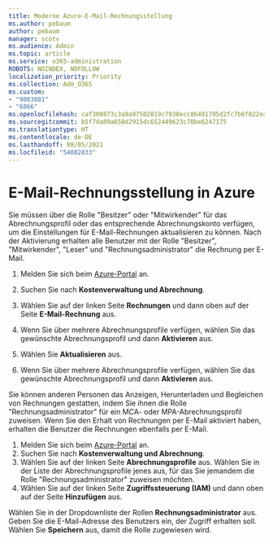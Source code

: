 ```yaml
---
title: Moderne Azure-E-Mail-Rechnungsstellung
ms.author: pebaum
author: pebaum
manager: scotv
ms.audience: Admin
ms.topic: article
ms.service: o365-administration
ROBOTS: NOINDEX, NOFOLLOW
localization_priority: Priority
ms.collection: Adm_O365
ms.custom:
- "9003801"
- "6866"
ms.openlocfilehash: caf300873c3a9a97502819c7938ecc86491795d2fc7b6f022ead5d38ca965b8c
ms.sourcegitcommit: b5f7da89a650d2915dc652449623c78be6247175
ms.translationtype: HT
ms.contentlocale: de-DE
ms.lasthandoff: 08/05/2021
ms.locfileid: "54082833"
---
```

# <a name="email-invoicing-in-azure"></a>E-Mail-Rechnungsstellung in Azure

Sie müssen über die Rolle "Besitzer" oder "Mitwirkender" für das Abrechnungsprofil oder das entsprechende Abrechnungskonto verfügen, um die Einstellungen für E-Mail-Rechnungen aktualisieren zu können. Nach der Aktivierung erhalten alle Benutzer mit der Rolle "Besitzer", "Mitwirkender", "Leser" und "Rechnungsadministrator" die Rechnung per E-Mail.

1. Melden Sie sich beim [Azure-Portal](https://portal.azure.com/) an.
2. Suchen Sie nach **Kostenverwaltung und Abrechnung**.
3. Wählen Sie auf der linken Seite **Rechnungen** und dann oben auf der Seite **E-Mail-Rechnung** aus.
4. Wenn Sie über mehrere Abrechnungsprofile verfügen, wählen Sie das gewünschte Abrechnungsprofil und dann **Aktivieren** aus.

5. Wählen Sie **Aktualisieren** aus.
6. Wenn Sie über mehrere Abrechnungsprofile verfügen, wählen Sie das gewünschte Abrechnungsprofil und dann **Aktivieren** aus.

Sie können anderen Personen das Anzeigen, Herunterladen und Begleichen von Rechnungen gestatten, indem Sie ihnen die Rolle "Rechnungsadministrator" für ein MCA- oder MPA-Abrechnungsprofil zuweisen. Wenn Sie den Erhalt von Rechnungen per E-Mail aktiviert haben, erhalten die Benutzer die Rechnungen ebenfalls per E-Mail.

1. Melden Sie sich beim [Azure-Portal](https://portal.azure.com/) an.
2. Suchen Sie nach **Kostenverwaltung und Abrechnung**.
3. Wählen Sie auf der linken Seite **Abrechnungsprofile** aus. Wählen Sie in der Liste der Abrechnungsprofile jenes aus, für das Sie jemandem die Rolle "Rechnungsadministrator" zuweisen möchten.
4. Wählen Sie auf der linken Seite **Zugriffssteuerung (IAM)** und dann oben auf der Seite **Hinzufügen** aus.

Wählen Sie in der Dropdownliste der Rollen **Rechnungsadministrator** aus. Geben Sie die E-Mail-Adresse des Benutzers ein, der Zugriff erhalten soll. Wählen Sie **Speichern** aus, damit die Rolle zugewiesen wird.
